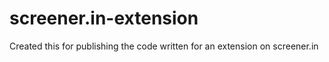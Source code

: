 # screener.in-extension
Created this for publishing the code written for an extension on screener.in
